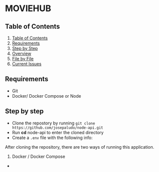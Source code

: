 
# MOVIEHUB

## Table of Contents

1. [Table of Contents](#table-of-contents)
2. [Requirements](#requirements)
3. [Step by Step](#step-by-step)
4. [Overview](#overview)
5. [File by File](#file-by-file)
6. [Current Issues](#current-issues)

## Requirements

- Git
- Docker/ Docker Compose or Node


## Step by step

- Clone the repostory by running ```git clone https://github.com/josepaludo/node-api.git```
- Run **cd** node-api to enter the cloned directory
- Create a ```.env``` file with the following info:

After cloning the repository, there are two ways of running this application.

1. Docker / Docker Compose



- 
